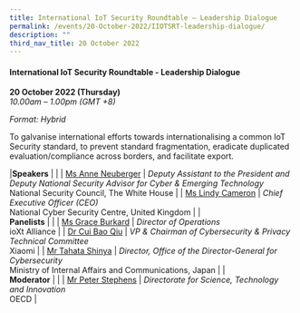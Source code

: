 ```yaml
---
title: International IoT Security Roundtable – Leadership Dialogue
permalink: /events/20-October-2022/IIOTSRT-leadership-dialogue/
description: ""
third_nav_title: 20 October 2022
---
```

#### **International IoT Security Roundtable - Leadership Dialogue**
 
**20 October 2022 (Thursday)**  
*10.00am – 1.00pm (GMT +8)*

*Format: Hybrid*

To galvanise international efforts towards internationalising a common IoT Security standard, to prevent standard fragmentation, eradicate duplicated evaluation/compliance across borders, and facilitate export.

|**Speakers**    |                                                              |
| [Ms Anne Neuberger](/speaker-Anne-Neuberger)  | *Deputy Assistant to the President and Deputy National Security Advisor for Cyber & Emerging Technology*<br>National Security Council, The White House             |
| [Ms Lindy Cameron](/speaker-Lindy-Cameron)  | *Chief Executive Officer (CEO)*<br>National Cyber Security Centre, United Kingdom             |
|**<br> Panelists**    |                                                              |
| [Ms Grace Burkard](/speaker-Grace-Burkard)  | *Director of Operations*<br>ioXt Alliance                  |
| [Dr Cui Bao Qiu](/speaker-cui-bao-qiu)  | *VP & Chairman of Cybersecurity & Privacy Technical Committee*<br>Xiaomi               |
| [Mr Tahata Shinya](/speaker-tahata-shinya)  | *Director, Office of the Director-General for Cybersecurity*<br>Ministry of Internal Affairs and Communications, Japan              |
|<br> **Moderator**    |                                                              |
| [Mr Peter Stephens](/moderator-Peter-Stephens)  | *Directorate for Science, Technology and Innovation*<br>OECD           |